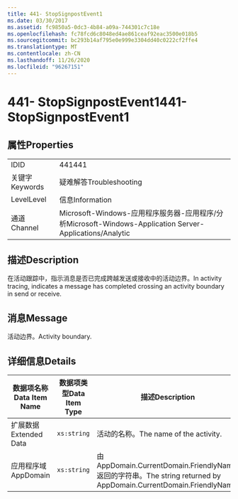 ```yaml
---
title: 441- StopSignpostEvent1
ms.date: 03/30/2017
ms.assetid: fc9850a5-0dc3-4b84-a09a-744301c7c18e
ms.openlocfilehash: fc78fcd6c8048ed4ae861ceaf92eac3500e018b5
ms.sourcegitcommit: bc293b14af795e0e999e3304dd40c0222cf2ffe4
ms.translationtype: MT
ms.contentlocale: zh-CN
ms.lasthandoff: 11/26/2020
ms.locfileid: "96267151"
---
```

# <a name="441--stopsignpostevent1"></a><span data-ttu-id="e61c1-102">441- StopSignpostEvent1</span><span class="sxs-lookup"><span data-stu-id="e61c1-102">441- StopSignpostEvent1</span></span>

## <a name="properties"></a><span data-ttu-id="e61c1-103">属性</span><span class="sxs-lookup"><span data-stu-id="e61c1-103">Properties</span></span>  
  
|||  
|-|-|  
|<span data-ttu-id="e61c1-104">ID</span><span class="sxs-lookup"><span data-stu-id="e61c1-104">ID</span></span>|<span data-ttu-id="e61c1-105">441</span><span class="sxs-lookup"><span data-stu-id="e61c1-105">441</span></span>|  
|<span data-ttu-id="e61c1-106">关键字</span><span class="sxs-lookup"><span data-stu-id="e61c1-106">Keywords</span></span>|<span data-ttu-id="e61c1-107">疑难解答</span><span class="sxs-lookup"><span data-stu-id="e61c1-107">Troubleshooting</span></span>|  
|<span data-ttu-id="e61c1-108">Level</span><span class="sxs-lookup"><span data-stu-id="e61c1-108">Level</span></span>|<span data-ttu-id="e61c1-109">信息</span><span class="sxs-lookup"><span data-stu-id="e61c1-109">Information</span></span>|  
|<span data-ttu-id="e61c1-110">通道</span><span class="sxs-lookup"><span data-stu-id="e61c1-110">Channel</span></span>|<span data-ttu-id="e61c1-111">Microsoft-Windows-应用程序服务器-应用程序/分析</span><span class="sxs-lookup"><span data-stu-id="e61c1-111">Microsoft-Windows-Application Server-Applications/Analytic</span></span>|  
  
## <a name="description"></a><span data-ttu-id="e61c1-112">描述</span><span class="sxs-lookup"><span data-stu-id="e61c1-112">Description</span></span>  

 <span data-ttu-id="e61c1-113">在活动跟踪中，指示消息是否已完成跨越发送或接收中的活动边界。</span><span class="sxs-lookup"><span data-stu-id="e61c1-113">In activity tracing, indicates a message has completed crossing an activity boundary in send or receive.</span></span>  
  
## <a name="message"></a><span data-ttu-id="e61c1-114">消息</span><span class="sxs-lookup"><span data-stu-id="e61c1-114">Message</span></span>  

 <span data-ttu-id="e61c1-115">活动边界。</span><span class="sxs-lookup"><span data-stu-id="e61c1-115">Activity boundary.</span></span>  
  
## <a name="details"></a><span data-ttu-id="e61c1-116">详细信息</span><span class="sxs-lookup"><span data-stu-id="e61c1-116">Details</span></span>  
  
|<span data-ttu-id="e61c1-117">数据项名称</span><span class="sxs-lookup"><span data-stu-id="e61c1-117">Data Item Name</span></span>|<span data-ttu-id="e61c1-118">数据项类型</span><span class="sxs-lookup"><span data-stu-id="e61c1-118">Data Item Type</span></span>|<span data-ttu-id="e61c1-119">描述</span><span class="sxs-lookup"><span data-stu-id="e61c1-119">Description</span></span>|  
|--------------------|--------------------|-----------------|  
|<span data-ttu-id="e61c1-120">扩展数据</span><span class="sxs-lookup"><span data-stu-id="e61c1-120">Extended Data</span></span>|`xs:string`|<span data-ttu-id="e61c1-121">活动的名称。</span><span class="sxs-lookup"><span data-stu-id="e61c1-121">The name of the activity.</span></span>|  
|<span data-ttu-id="e61c1-122">应用程序域</span><span class="sxs-lookup"><span data-stu-id="e61c1-122">AppDomain</span></span>|`xs:string`|<span data-ttu-id="e61c1-123">由 AppDomain.CurrentDomain.FriendlyName 返回的字符串。</span><span class="sxs-lookup"><span data-stu-id="e61c1-123">The string returned by AppDomain.CurrentDomain.FriendlyName.</span></span>|

